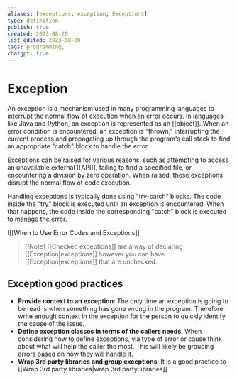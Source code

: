 ```yaml
---
aliases: [exceptions, exception, Exceptions]
type: definition
publish: true
created: 2023-08-20
last_edited: 2023-08-20
tags: programming,
chatgpt: true
---
```

# Exception

An exception is a mechanism used in many programming languages to interrupt the normal flow of execution when an error occurs. In languages like Java and Python, an exception is represented as an [[object]]. When an error condition is encountered, an exception is "thrown," interrupting the current process and propagating up through the program's call stack to find an appropriate "catch" block to handle the error.

Exceptions can be raised for various reasons, such as attempting to access an unavailable external [[API]], failing to find a specified file, or encountering a division by zero operation. When raised, these exceptions disrupt the normal flow of code execution.

Handling exceptions is typically done using "try-catch" blocks. The code inside the "try" block is executed until an exception is encountered. When that happens, the code inside the corresponding "catch" block is executed to manage the error.

![[When to Use Error Codes and Exceptions]]

>[!Note] [[Checked exceptions]] are a way of declaring [[Exception|exceptions]] however you can have [[Exception|exceptions]] that are unchecked.

## Exception good practices

- **Provide context to an exception**: The only time an exception is going to be read is when something has gone wrong in the program. Therefore write enough context in the exception for the person to quickly identify the cause of the issue.
- **Define exception classes in terms of the callers needs**: When considering how to define exceptions, via type of error or cause think about what will help the caller the most. This will likely be grouping errors based on how they will handle it.
- **Wrap 3rd party libraries and group exceptions**: It is a good practice to [[Wrap 3rd party libraries|wrap 3rd party libraries]]  